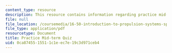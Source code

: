 ```yaml
---
content_type: resource
description: This resource contains information regarding practice mid-term quiz.
file: null
file_location: /coursemedia/16-50-introduction-to-propulsion-systems-spring-2012/0ca8745515511c1eec7e19c3d971ceb4_MIT16_50S12_prac_quiz.pdf
file_type: application/pdf
resourcetype: Document
title: Practice Mid-term Quiz
uid: 0ca87455-1551-1c1e-ec7e-19c3d971ceb4
---
```

